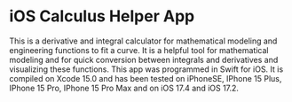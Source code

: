 # iOS Calculus Helper App 

This is a derivative and integral calculator for mathematical modeling and engineering functions to fit a curve. It is a helpful tool for mathematical modeling and for quick conversion between integrals and derivatives and visualizing these functions. This app was programmed in Swift for iOS. It is compiled on Xcode 15.0 and has been tested on iPhoneSE, IPhone 15 Plus, IPhone 15 Pro, IPhone 15 Pro Max and on iOS 17.4 and iOS 17.2.

